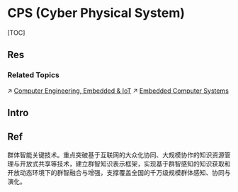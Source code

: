 # CPS (Cyber Physical System)

[TOC]



## Res
### Related Topics
↗ [Computer Engineering, Embedded & IoT](../../Computer%20Engineering,%20Embedded%20&%20IoT/Computer%20Engineering,%20Embedded%20&%20IoT.md)
↗ [Embedded Computer Systems](../../Computer%20Engineering,%20Embedded%20&%20IoT/🚟%20Embedded%20Computer%20Systems/Embedded%20Computer%20Systems.md)



## Intro



## Ref
[什么是数字孪生？终于有人讲明白了]: https://www.hysj-vr.com/newsinfo/2202379.html

[智能电网 | wikipedia]: https://zh.wikipedia.org/zh-cn/智慧電網
[信息物理系统 | wikipedia]: https://zh.wikipedia.org/zh-cn/網宇實體系統

[👍 什么是工业互联网？ | HUAWEI - Info Finder]: https://info.support.huawei.com/info-finder/encyclopedia/zh/工业互联网.html

[什么是HiSec？| HUAWEI - Info Finder]: https://info.support.huawei.com/info-finder/encyclopedia/zh/HiSec.html

[《工业互联网创新发展行动计划（2021-2023年）》解读 | 中华人民共和国中央人民政府 - 工业和信息化部网站]: https://www.gov.cn/zhengce/2021-02/18/content_5587565.htm

[👍 群智感知是什么？有什么典型应用？ - 链巨人的回答 - 知乎]: https://www.zhihu.com/question/27238337/answer/1187071348

群体智能关键技术。重点突破基于互联网的大众化协同、大规模协作的知识资源管理与开放式共享等技术，建立群智知识表示框架，实现基于群智感知的知识获取和开放动态环境下的群智融合与增强，支撑覆盖全国的千万级规模群体感知、协同与演化。
